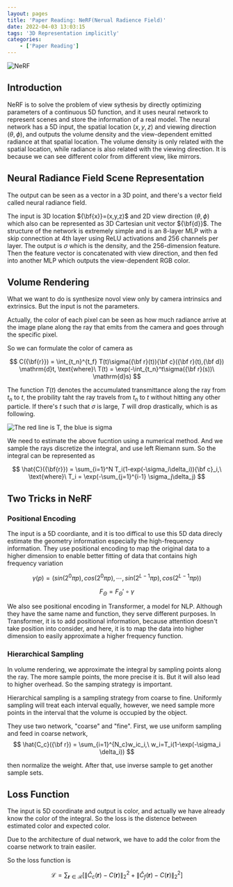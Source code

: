```yaml
---
layout: pages
title: 'Paper Reading: NeRF(Nerual Radience Field)'
date: 2022-04-03 13:03:15
tags: '3D Representation implicitly'
categories: 
    - ['Paper Reading']
---
```


![NeRF](https://s2.loli.net/2022/05/05/CEr1ZX8dDmIak4P.png)  


## Introduction
NeRF is to solve the problem of view sythesis by directly optimizing parameters of a continuous 5D function,
and it uses neural network to represent scenes and store the information of a real model. The neural network has a 
5D input, the spatial location $(x, y, z)$ and viewing direction $(\theta, \phi)$, and outputs the volume density
and the view-dependent emitted radiance at that spatial location. The volume density is only related with the spatial
location, while radiance is also related with the viewing direction. It is because we can see different color from 
different view, like mirrors. 

<!-- more -->
## Neural Radiance Field Scene Representation

The output can be seen as a vector in a 3D point, and there's a vector field called neural radiance field.

The input is 3D location ${\bf{x}}=(x,y,z)$ and 2D view
direction $(\theta, \phi)$ which also can be represented as 3D Cartesian unit vector ${\bf{d}}$. The structure of 
the network is extremely simple and is an 8-layer MLP with a skip connection at 4th layer using ReLU activations and 256 channels per layer. The output is 
$\sigma$ which is the density, and  the 256-dimension 
feature. Then the feature vector is concatenated with 
view direction, and then fed into another MLP which 
outputs the view-dependent RGB color.

## Volume Rendering

What we want to do is synthesize novol view only by camera intrinsics and extrinsics. But the input is not
the parameters. 

Actually, the color of each pixel can be seen as how much 
radiance arrive at the image plane along the ray that emits from the camera and goes through the specific pixel.

So we can formulate the color of camera as 

$$
C({\bf{r}}) = \int_{t_n}^{t_f}  T(t)\sigma({\bf r}(t)){\bf c}({\bf r}(t),{\bf d}) \mathrm{d}t, \text{where}\ T(t) = \exp(-\int_{t_n}^t\sigma({\bf r}(s))\  \mathrm{d}s)
$$

The function $T(t)$ denotes the accumulated transmittance along the ray from $t_n$ to $t$, the probility taht the ray travels from
$t_n$ to $t$ without hitting any other particle. If there's $t$ such that $\sigma$ is large, $T$ will drop drastically, which 
is as following.

![The red line is T, the blue is sigma](https://s2.loli.net/2022/05/05/IOzwu7M4gpK2PGH.png)  

We need to estimate the above fucntion using a numerical method. And we sample the rays discretize the integral, and use left Riemann sum. So the integral can be represented as 

$$
\hat{C}({\bf{r}}) = \sum_{i=1}^N T_i(1-exp(-\sigma_i\delta_i)){\bf c}_i,\ \text{where}\ T_i = \exp(-\sum_{j=1}^{i-1} \sigma_j\delta_j)
$$

## Two Tricks in NeRF

### Positional Encoding

The input is a 5D coordiante, and it is too diffical to use this 5D data direcly estimate the geometry information especially 
the high-frequency information. They use positional encoding to map the original data to a higher dimension to enable better
fitting of data that contains high frequency variation

$$
\gamma(p) = (sin(2^0\pi p), cos(2^0\pi p), \cdots, sin(2^{L-1}\pi p), cos(2^{L-1}\pi p))
$$

$$
F_{\Theta} = F_{\Theta}'\circ\gamma
$$

We also see positional encoding in Transformer, a model for NLP. Although they have the same name and function, 
they serve different purposes. In Transformer, it is to add positional information, because attention doesn't take position into consider, and here, it is to map the
data into higher dimension to easily approximate a higher frequency function.
### Hierarchical Sampling

In volume rendering, we approximate the integral by sampling points along the ray. The more sample points, the more precise it is. But it will also lead to higher overhead.
So the samping strategy is important.

Hierarchical sampling is a sampling strategy from coarse to fine. Uniformly sampling will treat each 
interval equally, however, we need sample more points in the interval that the volume is occupied by the object. 

They use two network, "coarse" and "fine". First, we use uniform sampling and feed in coarse network,
$$
\hat{C_c}({\bf r}) = \sum_{i=1}^{N_c}w_ic_i,\ w_i=T_i(1-\exp(-\sigma_i \delta_i))
$$ 

then normalize the weight. After that, use inverse sample to  get another sample sets.

## Loss Function

The input is 5D coordinate and output is color, and actually we have already know the color of the integral. So the loss is the distence between estimated color and expected color.

Due to the architecture of dual network, we have to add 
the color from the coarse network to train easiler.

So the loss function is 

$$
\mathcal{L}=\sum_{\mathbf{r} \in \mathcal{R}}\left[\left\|\hat{C}_{c}(\mathbf{r})-C(\mathbf{r})\right\|_{2}^{2}+\left\|\hat{C}_{f}(\mathbf{r})-C(\mathbf{r})\right\|_{2}^{2}\right]
$$